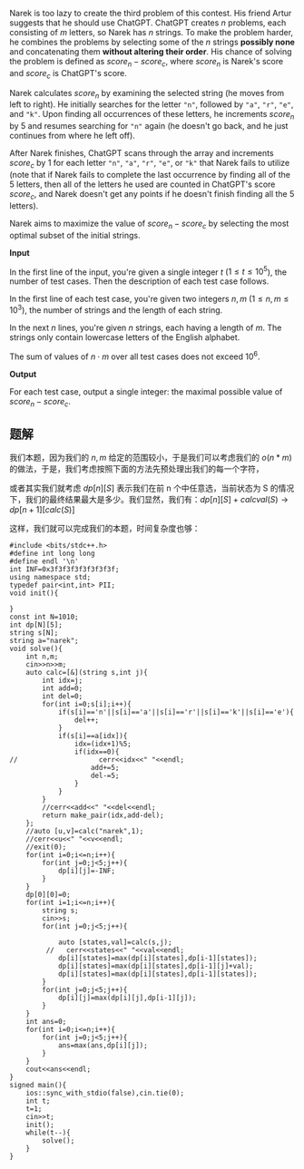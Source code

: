 Narek is too lazy to create the third problem of this contest. His friend Artur suggests that he should use ChatGPT. ChatGPT creates $n$ problems, each consisting of $m$ letters, so Narek has $n$ strings. To make the problem harder, he combines the problems by selecting some of the $n$ strings **possibly none** and concatenating them **without altering their order**. His chance of solving the problem is defined as $score_n - score_c$, where $score_n$ is Narek's score and $score_c$ is ChatGPT's score.

Narek calculates $score_n$ by examining the selected string (he moves from left to right). He initially searches for the letter $\texttt{"n"}$, followed by $\texttt{"a"}$, $\texttt{"r"}$, $\texttt{"e"}$, and $\texttt{"k"}$. Upon finding all occurrences of these letters, he increments $score_n$ by $5$ and resumes searching for $\texttt{"n"}$ again (he doesn't go back, and he just continues from where he left off).

After Narek finishes, ChatGPT scans through the array and increments $score_c$ by $1$ for each letter $\texttt{"n"}$, $\texttt{"a"}$, $\texttt{"r"}$, $\texttt{"e"}$, or $\texttt{"k"}$ that Narek fails to utilize (note that if Narek fails to complete the last occurrence by finding all of the $5$ letters, then all of the letters he used are counted in ChatGPT's score $score_c$, and Narek doesn't get any points if he doesn't finish finding all the 5 letters).

Narek aims to maximize the value of $score_n - score_c$ by selecting the most optimal subset of the initial strings.

**Input**

In the first line of the input, you're given a single integer $t$ ($1 \le t \le 10^5$), the number of test cases. Then the description of each test case follows.

In the first line of each test case, you're given two integers $n, m$ ($1 \le n, m \le 10^3$), the number of strings and the length of each string.

In the next $n$ lines, you're given $n$ strings, each having a length of $m$. The strings only contain lowercase letters of the English alphabet.

The sum of values of $n \cdot m$ over all test cases does not exceed $10^6$.

**Output**

For each test case, output a single integer: the maximal possible value of $score_n - score_c$.

## 题解
我们本题，因为我们的 $n,m$ 给定的范围较小，于是我们可以考虑我们的 $o(n*m)$ 的做法，于是，我们考虑按照下面的方法先预处理出我们的每一个字符，

或者其实我们就考虑 $dp[n][S]$ 表示我们在前 n 个中任意选，当前状态为 S 的情况下，我们的最终结果最大是多少。我们显然，我们有：$dp[n][S]+calcval(S)\to dp[n+1][calc(S)]$

这样，我们就可以完成我们的本题，时间复杂度也够：
```
#include <bits/stdc++.h>
#define int long long
#define endl '\n'
int INF=0x3f3f3f3f3f3f3f3f;
using namespace std;
typedef pair<int,int> PII;
void init(){
    
}
const int N=1010;
int dp[N][5];
string s[N];
string a="narek";
void solve(){
    int n,m;
    cin>>n>>m;
    auto calc=[&](string s,int j){
        int idx=j;
        int add=0;
        int del=0;
        for(int i=0;s[i];i++){
            if(s[i]=='n'||s[i]=='a'||s[i]=='r'||s[i]=='k'||s[i]=='e'){
                del++;
            }
            if(s[i]==a[idx]){
                idx=(idx+1)%5;
                if(idx==0){
//                    cerr<<idx<<" "<<endl;
                    add+=5;
                    del-=5;
                }
            }
        }
        //cerr<<add<<" "<<del<<endl;
        return make_pair(idx,add-del);
    };
    //auto [u,v]=calc("narek",1);
    //cerr<<u<<" "<<v<<endl;
    //exit(0);
    for(int i=0;i<=n;i++){
        for(int j=0;j<5;j++){
            dp[i][j]=-INF;
        }
    }
    dp[0][0]=0;
    for(int i=1;i<=n;i++){
        string s;
        cin>>s;
        for(int j=0;j<5;j++){
            
            auto [states,val]=calc(s,j);
         //   cerr<<states<<" "<<val<<endl;
            dp[i][states]=max(dp[i][states],dp[i-1][states]);
            dp[i][states]=max(dp[i][states],dp[i-1][j]+val);
            dp[i][states]=max(dp[i][states],dp[i-1][states]);
        }
        for(int j=0;j<5;j++){
            dp[i][j]=max(dp[i][j],dp[i-1][j]);
        }
    }
    int ans=0;
    for(int i=0;i<=n;i++){
        for(int j=0;j<5;j++){
            ans=max(ans,dp[i][j]);
        }
    }
    cout<<ans<<endl;
}
signed main(){
    ios::sync_with_stdio(false),cin.tie(0);
    int t;
    t=1;
    cin>>t;
    init();
    while(t--){
        solve();
    }
}
```